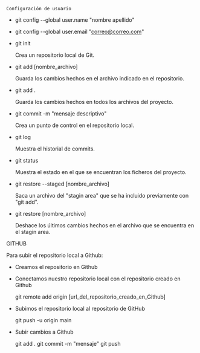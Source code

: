 ` Configuración de usuario `

- git config --global user.name "nombre apellido"
- git config --global user.email "correo@correo.com"


- git init

    Crea un repositorio local de Git.

- git add [nombre_archivo]

    Guarda los cambios hechos en el archivo indicado en el repositorio.

- git add .

    Guarda los cambios hechos en todos los archivos del proyecto.

- git commit -m "mensaje descriptivo"

    Crea un punto de control en el repositorio local.

- git log

    Muestra el historial de commits.

- git status

    Muestra el estado en el que se encuentran los ficheros del proyecto.

- git restore --staged [nombre_archivo]

    Saca un archivo del "stagin area" que se ha incluido previamente con "git add".

- git restore [nombre_archivo]

    Deshace los últimos cambios hechos en el archivo que se encuentra en el stagin area.
    
GITHUB

Para subir el repositorio local a Github: 

- Creamos el repositorio en Github
- Conectamos nuestro repositorio local con el repositorio creado en Github

    git remote add origin [url_del_repositorio_creado_en_Github]

- Subimos el repositorio local al repositorio de GitHub

    git push -u origin main

- Subir cambios a Github

    git add .
    git commit -m "mensaje"
    git push